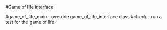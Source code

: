 #Game of life interface

#game_of_life_main - override game_of_life_interface class 
#check - run a test for the game of life
